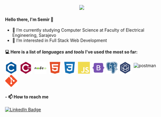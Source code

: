 <div id="header" align="center">
  <img src="https://media.giphy.com/media/JrZEc84OFlTYcRaqSx/giphy.gif" width="100"/>
</div>

#### Hello there, I'm Semir 👋

- 🔭 I’m currently studying Computer Science at Faculty of Electrical Engineering, Sarajevo
- 🌱 I’m interested in Full Stack Web Development
#### :computer: Here is a list of *languages* and *tools* I've used the most so far:

<div align="left" dir="auto">
  <a target="_blank" rel="noopener noreferrer" href="https://github.com/devicons/devicon/blob/master/icons/cplusplus/cplusplus-original.svg"><img src="https://github.com/devicons/devicon/raw/master/icons/c/c-plain.svg" title="c" alt="c" width="40" height="40" style="max-width: 100%;"></a>&nbsp;
  <a target="_blank" rel="noopener noreferrer" href="https://github.com/devicons/devicon/blob/master/icons/cplusplus/cplusplus-plain.svg"><img src="https://github.com/devicons/devicon/raw/master/icons/cplusplus/cplusplus-plain.svg" title="cpp" alt="cpp" width="40" height="40" style="max-width: 100%;"></a>&nbsp;
  <a target="_blank" rel="noopener noreferrer" href="https://github.com/devicons/devicon/blob/master/icons/nodejs/nodejs-original-wordmark.svg"><img src="https://github.com/devicons/devicon/raw/master/icons//nodejs/nodejs-original-wordmark.svg" title="cpp" alt="cpp" width="40" height="40" style="max-width: 100%;"></a>&nbsp;
  <a target="_blank" rel="noopener noreferrer" href="https://github.com/devicons/devicon/blob/master/icons/html5/html5-plain.svg"><img src="https://github.com/devicons/devicon/raw/master/icons/html5/html5-plain.svg" title="html5" alt="html5" width="40" height="40" style="max-width: 100%;"></a>&nbsp;
  <a target="_blank" rel="noopener noreferrer" href="https://github.com/devicons/devicon/blob/master/icons/css3/css3-plain.svg"><img src="https://github.com/devicons/devicon/raw/master/icons/css3/css3-plain.svg" title="css3" alt="css3" width="40" height="40" style="max-width: 100%;"></a>&nbsp;
  <a target="_blank" rel="noopener noreferrer" href="https://github.com/devicons/devicon/blob/master/icons/javascript/javascript-plain.svg"><img src="https://github.com/devicons/devicon/raw/master/icons/javascript/javascript-plain.svg" title="javascript" alt="javascript" width="40" height="40" style="max-width: 100%;"></a>&nbsp;
  <a target="_blank" rel="noopener noreferrer" href="https://github.com/devicons/devicon/blob/master/icons/bootstrap/bootstrap-plain.svg"><img src="https://github.com/devicons/devicon/raw/master/icons/bootstrap/bootstrap-plain.svg" title="bootstrap" alt="kotbootstraplin" width="40" height="40" style="max-width: 100%;"></a>
  <a target="_blank" rel="noopener noreferrer" href="https://github.com/devicons/devicon/blob/master/icons/postgresql/postgresql-plain.svg"><img src="https://github.com/devicons/devicon/raw/master/icons/postgresql/postgresql-plain.svg" title="postgresql" alt="postgresql" width="40" height="40" style="max-width: 100%;"></a>
  <a target="_blank" rel="noopener noreferrer" href="https://github.com/devicons/devicon/blob/master/icons/sequelize/sequelize-plain.svg"><img src="https://github.com/devicons/devicon/raw/master/icons/sequelize/sequelize-plain.svg" title="sequelize" alt="sequelize" width="40" height="40" style="max-width: 100%;"></a>
<img src="https://camo.githubusercontent.com/93b32389bf746009ca2370de7fe06c3b5146f4c99d99df65994f9ced0ba41685/68747470733a2f2f7777772e766563746f726c6f676f2e7a6f6e652f6c6f676f732f676574706f73746d616e2f676574706f73746d616e2d69636f6e2e737667" alt="postman" height="40" style="vertical-align:top; margin:4px">
  <a target="_blank" rel="noopener noreferrer" href="https://github.com/devicons/devicon/blob/master/icons/git/git-plain.svg"><img src="https://github.com/devicons/devicon/raw/master/icons/git/git-plain.svg" title="git" alt="git" width="40" height="40" style="max-width: 100%;"></a>
 </div>
 <div align="left" dir="auto">
 
  #### - :mailbox: How to reach me
 <a href="https://www.linkedin.com" rel="nofollow">
    <img src="https://camo.githubusercontent.com/e0278098417dddf9727cfee70a5eb84af38a20705b3bded56cf91cb5feb29d7d/68747470733a2f2f696d672e736869656c64732e696f2f62616467652f4c696e6b6564496e2d626c75653f7374796c653d666f722d7468652d6261646765266c6f676f3d6c696e6b6564696e266c6f676f436f6c6f723d7768697465" alt="LinkedIn Badge" data-canonical-src="https://img.shields.io/badge/LinkedIn-blue?style=for-the-badge&amp;logo=linkedin&amp;logoColor=white" style="width: 100px; align="center">
  </a>
</div>
